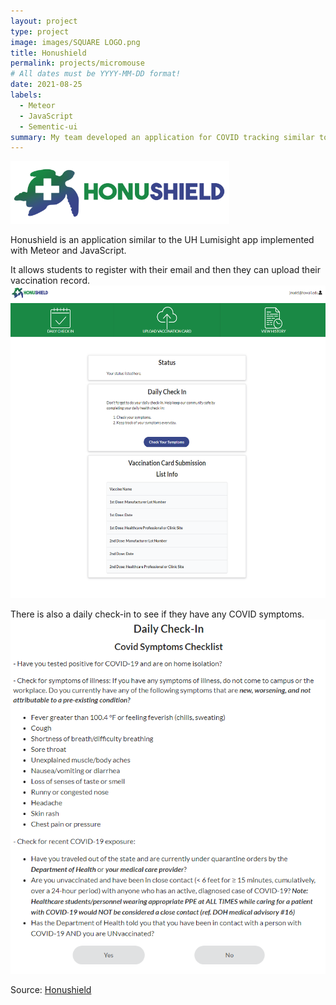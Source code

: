 ```yaml
---
layout: project
type: project
image: images/SQUARE LOGO.png
title: Honushield
permalink: projects/micromouse
# All dates must be YYYY-MM-DD format!
date: 2021-08-25
labels:
  - Meteor
  - JavaScript
  - Sementic-ui
summary: My team developed an application for COVID tracking similar to UH Lumisight.
---
```

                           
<img class="" src="../images/FULL_LOGO.png" width="350" height="100">

Honushield is an application similar to the UH Lumisight app implemented with Meteor and JavaScript. 

It allows students to register with their email and then they can upload their vaccination record.
<img class="right float" src="../images/honuhome.png" width="700" height="500">

There is also a daily check-in to see if they have any COVID symptoms.
<img class="centered" src="../images/checkin.png">

Source: <a href="https://github.com/darleneagbayani/ICS491"><i class="large github icon"></i>Honushield</a>



